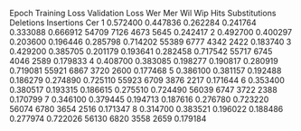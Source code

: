 Epoch	Training Loss	Validation Loss	Wer	Mer	Wil	Wip	Hits	Substitutions	Deletions	Insertions	Cer
1	0.572400	0.447836	0.262284	0.241764	0.333088	0.666912	54709	7126	4673	5645	0.242417
2	0.492700	0.400297	0.203600	0.196446	0.285798	0.714202	55389	6777	4342	2422	0.183740
3	0.429200	0.385705	0.201179	0.193641	0.282458	0.717542	55717	6745	4046	2589	0.179833
4	0.408700	0.383085	0.198277	0.190817	0.280919	0.719081	55921	6867	3720	2600	0.177468
5	0.386100	0.381157	0.192488	0.186279	0.274890	0.725110	55923	6709	3876	2217	0.171644
6	0.353400	0.380517	0.193315	0.186615	0.275510	0.724490	56039	6747	3722	2388	0.170799
7	0.346100	0.379445	0.194713	0.187616	0.276780	0.723220	56074	6780	3654	2516	0.171347
8	0.314700	0.383521	0.196022	0.188486	0.277974	0.722026	56130	6820	3558	2659	0.179184
